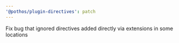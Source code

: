 ```yaml
---
'@pothos/plugin-directives': patch
---
```


Fix bug that ignored directives added directly via extensions in some locations
